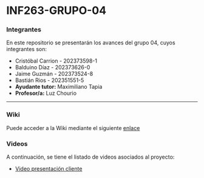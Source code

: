 # INF263-GRUPO-04

### Integrantes
En este repositorio se presentarán los avances del grupo 04, cuyos integrantes son:
- Cristóbal Carrion - 202373598-1
- Balduino Díaz - 202373626-0
- Jaime Guzmán - 202373524-8
- Bastián Rios - 202351551-5
- **Ayudante tutor:** Maximiliano Tapia
- **Profesor/a:** Luz Chourio
---
### Wiki
Puede acceder a la Wiki mediante el siguiente [enlace](https://github.com/JaimeYi/GRUPO04-2025-PROYINF/wiki)

### Videos
A continuación, se tiene el listado de videos asociados al proyecto:
- [Video presentación cliente](https://aula.usm.cl/pluginfile.php/7621199/mod_resource/content/2/video1352931478.mp4)
